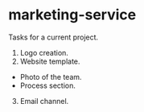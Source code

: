 # marketing-service
Tasks for a current project.

1. Logo creation.
2. Website template.
 * Photo of the team.
 * Process section.
3. Email channel.
